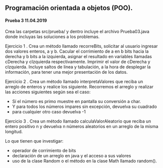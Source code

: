 ## Programación orientada a objetos (POO).

#### Prueba 3 11.04.2019

Crea las carpetas src/prueba/ y dentro incluye el archivo Prueba03.java donde
incluyas las soluciones a los problemas.

Ejercicio 1 . Crea un método llamado recorreBits, solicitar al usuario ingresar dos valores enteros, a y b. Cacular el corrimiento de a en b bits hacia la derecha y b bits a la izquierda,
asignar el resultado en variables llamadas cDerecha y cIzquierda respectivamente. Imprimir el
valor de cDerecha y cIzquierda. Incluye saltos de linea y tabulación, a la hora de desplegar la información, para tener una mejor
presentación de los datos.

Ejercicio 2 . Crea un método llamado interpretaValores que reciba un arreglo de enteros y realice los siguiente.
Recorremos el arreglo y realizar las acciones siguientes según sea el caso:

- Sí el número es primo muestre en pantalla su conversión a char.
- Y para todos los números impares sin excepción, devuelva su cuadrado
- para cualquier otro caso devuelva -1

Ejercicio 3 . Crea un método llamado calculaValorAleatorio que reciba un entero positivo n y devuelva n números aleatorios en un arreglo de la misma longitud.

Lo que tienen que investigar:

- operador de corrimiento de bits
- declaración de un arreglo en java y el acceso a sus valores
- uso de la clase Random o el método en la clase Math llamado random().

